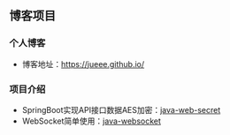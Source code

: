 ## 博客项目

### 个人博客

- 博客地址：https://jueee.github.io/

### 项目介绍

- SpringBoot实现API接口数据AES加密：[java-web-secret](java-web-secret)
- WebSocket简单使用：[java-websocket](java-websocket)

